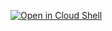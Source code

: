 [![Open in Cloud Shell](https://gstatic.com/cloudssh/images/open-btn.svg)](https://shell.cloud.google.com/cloudshell/editor?cloudshell_git_repo=https%3A%2F%2Fgithub.com%2Fgalz10%2Fcontact-center-ai-samples%2F&cloudshell_git_branch=cloudshell&cloudshell_open_in_editor=false)